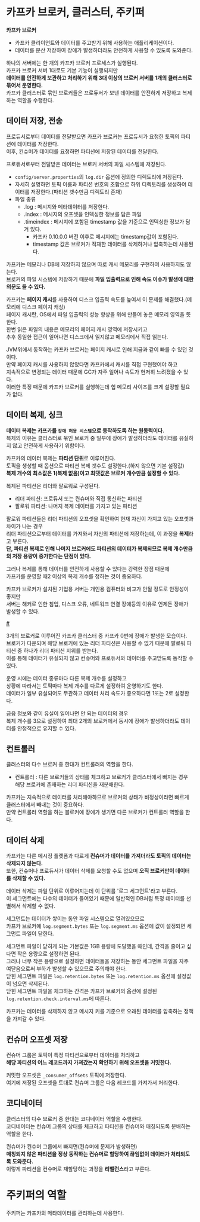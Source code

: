 # 카프카 브로커, 클러스터, 주키퍼
 
**카프카 브로커**    
* 카프카 클리이언트와 데이터를 주고받기 위해 사용하는 애플리케이션이다.             
* 데이터를 분산 저장하여 장애가 발생하더라도 안전하게 사용할 수 있도록 도와준다.                
    
하나의 서버에는 한 개의 카프카 브로커 프로세스가 실행된다.        
카프카 브로커 서버 1대로도 기본 기능이 실행되지만     
**데이터를 안전하게 보관하고 처리하기 위해 3대 이상의 브로커 서버를 1개의 클러스터로 묶어서 운영한다.**          
카프카 클러스터로 묶인 브로커들은 프로듀서가 보낸 데이터를 안전하게 저장하고 복제하는 역할을 수행한다.      

## 데이터 저장, 전송  
  
프로듀서로부터 데이터를 전달받으면 카프카 브로커는 프로듀서가 요청한 토픽의 파티션에 데이터를 저장한다.  
이후, 컨슈머가 데이터를 요청하면 파티션에 저장된 데이터를 전달한다.         
   
프로듀서로부터 전달받은 데이터는 브로커 서버의 파일 시스템에 저장된다.       
    
* `config/server.properties`의 `log.dir` 옵션에 정의한 디렉토리에 저장된다.         
* 자세히 설명하면 토픽 이름과 파티션 번호의 조합으로 하위 디렉토리를 생성하여 데이터를 저장한다.(파티션 갯수만큼 디렉토리 존재)     
* 파일 종류 
    * .log : 메시지와 메타데이터를 저장한다.   
    * .index : 메시지의 오프셋을 인덱싱한 정보를 담은 파일
    * .timeindex : 메시지에 포함된 timestamp 값을 기준으로 인덱싱한 정보가 담겨 있다.  
        * 카프카 0.10.0.0 버전 이후로 메시지에는 timestamp값이 포함된다.     
        * timestamp 값은 브로커가 적재한 데이터를 삭제하거나 압축하는데 사용된다.   
    
카프카는 메모리나 DB에 저장하지 않으며 따로 캐시 메모리를 구현하여 사용하지도 않는다.          
브로커의 파일 시스템에 저장하기 때문에 **파일 입출력으로 인해 속도 이슈가 발생에 대한 의문도 들 수 있다.**       
  
카프카는 **페이지 캐시**를 사용하여 디스크 입출력 속도를 높여서 이 문제를 해결했다.(메모리에 디스크 페이지 캐싱)      
페이지 캐시란, OS에서 파일 입출력의 성능 향상을 위해 만들어 놓은 메모리 영역을 뜻한다.   
한번 읽은 파일의 내용은 메모리의 페이지 캐시 영역에 저장시키고   
추후 동일한 접근이 일어나면 디스크에서 읽지않고 메모리에서 직접 읽는다.   
  
JVM위에서 동작하는 카프카 브로커는 페이지 캐시로 인해 지금과 같이 빠를 수 있던 것이다.           
만약 페이지 캐시를 사용하지 않았다면 카프카에서 캐시를 직접 구현했어야 하고       
지속적으로 변경되는 데이터 때문에 GC가 자주 일어나 속도가 현저히 느려졌을 수 있다.          
이러한 특징 때문에 카프카 브로커를 실행하는데 힙 메모리 사이즈를 크게 설정할 필요가 없다.    

## 데이터 복제, 싱크 
  
**데이터 복제는 카프카를 `장애 허용 시스템`으로 동작하도록 하는 원동력이다.**          
복제의 이유는 클러스터로 묶인 브로커 중 일부에 장애가 발생하더라도 데이터를 유실하지 않고 안전하게 사용하기 위함이다.     
         
카프카의 데이터 복제는 **파티션 단위**로 이루어진다.           
토픽을 생성할 때 옵션으로 파티션 복제 갯수도 설정한다.(하지 않으면 기본 설정값)           
**복제 개수의 최소값은 1(복제 없음)이고 최댓값은 브로커 개수만큼 설정할 수 있다.**         
                
복제된 파티션은 리더와 팔로워로 구성된다.                 
* 리더 파티션: 프로듀서 또는 컨슈머와 직접 통신하는 파티션          
* 팔로워 파티션: 나머지 복제 데이터를 가지고 있는 파티션       
               
팔로워 파티션들은 리더 파티션의 오프셋을 확인하여 현재 자신이 가지고 있는 오프셋과 차이가 나는 경우     
리더 파티션으로부터 데이터를 가져와서 자신의 파티션에 저장하는데, 이 과정을 **복제**라고 부른다.       
**단, 파티션 복제로 인해 나머지 브로커에도 파티션의 데이터가 복제되므로 복제 개수만큼의 저장 용량이 증가한다는 단점이 있다.**    
     
그러나 복제를 통해 데이터를 안전하게 사용할 수 있다는 강력한 장점 때문에             
카프카를 운영할 때2 이상의 복제 개수를 정하는 것이 중요하다.           
     
카프카 브로커가 설치된 기업용 서버는 개인용 컴퓨터와 비교가 안될 정도로 안정성이 좋지만    
서버는 해커로 인한 침입, 디스크 오류, 네트워크 연결 장애등의 이유로 언제든 장애가 발생할 수 있다.    

[#](#)  
      
3개의 브로커로 이루어진 카프카 클러스터 중 카프카 0번에 장애가 발생한 모습이다.               
브로커가 다운되며 해당 브로커에 있는 리더 파티션은 사용할 수 없기 때문에 팔로워 파티션 중 하나가 리더 파티션 지위를 받는다.        
이를 통해 데이터가 유실되지 않고 컨슈머와 프로듀서와 데이터를 주고받도록 동작할 수 있다.     
         
운영 시에는 데이터 종류마다 다른 복제 개수를 설정하고         
상황에 따라서는 토픽마다 복제 개수를 다르게 설정하여 운영하기도 한다.        
데이터가 일부 유실되어도 무관하고 데이터 처리 속도가 중요하다면 1또는 2로 설정한다.      
           
금융 정보와 같이 유실이 일어나면 안 되는 데이터의 경우     
복제 개수를 3으로 설정하여 최대 2개의 브로커에서 동시에 장애가 발생하더라도 데이터를 안정적으로 유지할 수 있다.       

## 컨트롤러
    
클러스터의 다수 브로커 중 한대가 컨트롤러의 역할을 한다.     

* 컨트롤러 : 다른 브로커들의 상태를 체크하고 브로커가 클러스터에서 빠지는 경우 해당 브로커에 존재하는 리더 파티션을 재분배한다.  

카프카는 지속적으로 데이터를 처리해야하므로 브로커의 상태가 비정상이라면 빠르게 클러스터에서 빼내는 것이 중요하다.       
만약 컨트롤러 역할을 하는 블로커에 장애가 생기면 다른 브로커가 컨트롤러 역할을 한다.     
   
## 데이터 삭제  
      
카프카는 다른 메시징 플랫폼과 다르게 **컨슈머가 데이터를 가져더라도 토픽의 데이터는 삭제되지 않는다.**           
또한, 컨슈머나 프로듀서가 데이터 삭제를 요청할 수도 없으며 **오직 브로커만이 데이터를 삭제할 수 있다.**     
 
데이터 삭제는 파일 단위로 이루어지는데 이 단위를 '로그 세그먼트'라고 부른다.      
이 세그먼트에는 다수의 데이터가 들어있기 때문에 일반적인 DB처럼 특정 데이터를 선별해서 삭제할 수 없다.     
   
세그먼트는 데이터가 쌓이는 동안 파일 시스템으로 열려있으므로       
카프카 브로커에 `log.segment.bytes` 또는 `log.segment.ms` 옵션에 값이 설정되면 세그먼트 파일이 닫힌다.    
          
세그먼트 파일이 닫히게 되는 기본값은 1GB 용량에 도달했을 때인데, 간격을 줄이고 싶다면 작은 용량으로 설정하면 된다.           
그러나 너무 작은 용량으로 설정하면 데이터들을 저장하는 동안 세그먼트 파일을 자주 여닫음으로써 부하가 발생할 수 있으므로 주의해야 한다.    
닫힌 세그먼트 파일은 `log.retention.bytes` 또는 `log.retention.ms` 옵션에 설정값이 넘으면 삭제된다.     
닫힌 세그먼트 파일을 체크하는 간격은 카프카 브로커의 옵션에 설정된 `log.retention.check.interval.ms`에 따른다.  
  
카프카는 데이터를 삭제하지 않고 메시지 키를 기준으로 오래된 데이터를 압축하는 정책을 가져갈 수 있다.      

## 컨슈머 오프셋 저장 

컨슈머 그룹은 토픽이 특정 파티션으로부터 데이터를 처리하고    
**해당 파티션의 어느 레코드까지 가져갔는지 확인하기 위해 오프셋을 커밋한다.**     
     
커밋한 오프셋은 `_consumer_offsets` 토픽에 저장한다.          
여기에 저장된 오프셋을 토대로 컨슈머 그룹은 다음 레코드를 가져가서 처리한다.      

## 코디네이터 
 
클러스터의 다수 브로커 중 한대는 코디네이터 역할을 수행한다.      
코디네이터는 컨슈머 그룹의 상태를 체크하고 파티션을 컨슈머와 매칭되도록 분배하는 역할을 한다.     
            
컨슈머가 컨슈머 그룹에서 빠지면(컨슈머에 문제가 발생하면)            
**매칭되지 않은 파티션을 정상 동작하는 컨슈머로 할당하여 끊임없이 데이터가 처리되도록 도와준다.**      
이렇게 파티션을 컨슈머로 재할당하는 과정을 **리밸런스**라고 부른다.    

# 주키퍼의 역할 

주키퍼는 카프카의 메타데이터를 관리하는데 사용한다.     

















































